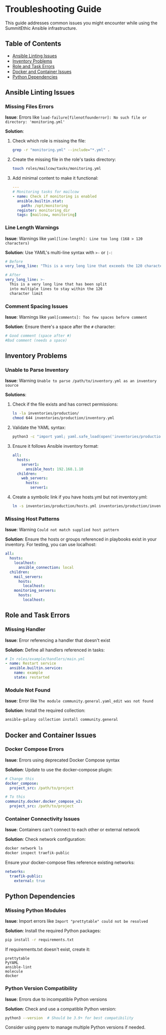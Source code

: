 # Troubleshooting Guide

This guide addresses common issues you might encounter while using the SummitEthic Ansible infrastructure.

## Table of Contents

- [Ansible Linting Issues](#ansible-linting-issues)
- [Inventory Problems](#inventory-problems)
- [Role and Task Errors](#role-and-task-errors)
- [Docker and Container Issues](#docker-and-container-issues)
- [Python Dependencies](#python-dependencies)

## Ansible Linting Issues

### Missing Files Errors

**Issue**: Errors like `load-failure[filenotfounderror]: No such file or directory: 'monitoring.yml'`

**Solution**:

1. Check which role is missing the file:
   ```bash
   grep -r "monitoring.yml" --include="*.yml" .
   ```
2. Create the missing file in the role's tasks directory:
   ```bash
   touch roles/mailcow/tasks/monitoring.yml
   ```
3. Add minimal content to make it functional:
   ```yaml
   ---
   # Monitoring tasks for mailcow
   - name: Check if monitoring is enabled
     ansible.builtin.stat:
       path: /opt/monitoring
     register: monitoring_dir
     tags: [mailcow, monitoring]
   ```

### Line Length Warnings

**Issue**: Warnings like `yaml[line-length]: Line too long (168 > 120 characters)`

**Solution**: Use YAML's multi-line syntax with `>-` or `|-`:

```yaml
# Before
very_long_line: "This is a very long line that exceeds the 120 character limit and causes linting warnings"

# After
very_long_line: >-
  This is a very long line that has been split
  into multiple lines to stay within the 120
  character limit
```

### Comment Spacing Issues

**Issue**: Warnings like `yaml[comments]: Too few spaces before comment`

**Solution**: Ensure there's a space after the `#` character:

```yaml
# Good comment (space after #)
#Bad comment (needs a space)
```

## Inventory Problems

### Unable to Parse Inventory

**Issue**: Warning `Unable to parse /path/to/inventory.yml as an inventory source`

**Solutions**:

1. Check if the file exists and has correct permissions:

   ```bash
   ls -la inventories/production/
   chmod 644 inventories/production/inventory.yml
   ```

2. Validate the YAML syntax:

   ```bash
   python3 -c "import yaml; yaml.safe_load(open('inventories/production/inventory.yml'))"
   ```

3. Ensure it follows Ansible inventory format:

   ```yaml
   all:
     hosts:
       server1:
         ansible_host: 192.168.1.10
     children:
       web_servers:
         hosts:
           server1:
   ```

4. Create a symbolic link if you have hosts.yml but not inventory.yml:
   ```bash
   ln -s inventories/production/hosts.yml inventories/production/inventory.yml
   ```

### Missing Host Patterns

**Issue**: Warning `Could not match supplied host pattern`

**Solution**: Ensure the hosts or groups referenced in playbooks exist in your inventory. For testing, you can use localhost:

```yaml
all:
  hosts:
    localhost:
      ansible_connection: local
  children:
    mail_servers:
      hosts:
        localhost:
    monitoring_servers:
      hosts:
        localhost:
```

## Role and Task Errors

### Missing Handler

**Issue**: Error referencing a handler that doesn't exist

**Solution**: Define all handlers referenced in tasks:

```yaml
# In roles/example/handlers/main.yml
- name: Restart service
  ansible.builtin.service:
    name: example
    state: restarted
```

### Module Not Found

**Issue**: Error like `The module community.general.yaml_edit was not found`

**Solution**: Install the required collection:

```bash
ansible-galaxy collection install community.general
```

## Docker and Container Issues

### Docker Compose Errors

**Issue**: Errors using deprecated Docker Compose syntax

**Solution**: Update to use the docker-compose plugin:

```yaml
# Change this
docker_compose:
  project_src: /path/to/project

# To this
community.docker.docker_compose_v2:
  project_src: /path/to/project
```

### Container Connectivity Issues

**Issue**: Containers can't connect to each other or external network

**Solution**: Check network configuration:

```bash
docker network ls
docker inspect traefik-public
```

Ensure your docker-compose files reference existing networks:

```yaml
networks:
  traefik-public:
    external: true
```

## Python Dependencies

### Missing Python Modules

**Issue**: Import errors like `Import "prettytable" could not be resolved`

**Solution**: Install the required Python packages:

```bash
pip install -r requirements.txt
```

If requirements.txt doesn't exist, create it:

```
prettytable
PyYAML
ansible-lint
molecule
docker
```

### Python Version Compatibility

**Issue**: Errors due to incompatible Python versions

**Solution**: Check and use a compatible Python version:

```bash
python3 --version  # Should be 3.9+ for best compatibility
```

Consider using pyenv to manage multiple Python versions if needed.
